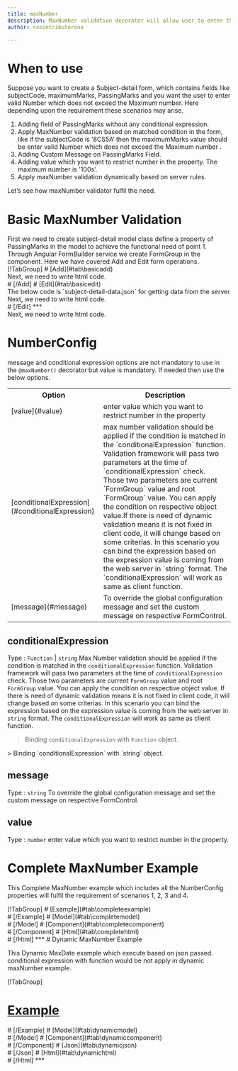 ```yaml
---
title: maxNumber
description: MaxNumber validation decorator will allow user to enter the input upto the maximum number value parameter.
author: rxcontributorone

---
```

# When to use
Suppose you want to create a Subject-detail form, which contains fields like subjectCode, maximumMarks, PassingMarks and you want the user to enter valid  Number which does not exceed the Maximum number. Here depending upon the requirement these scenarios may arise.
<ol>
<li>Adding field of PassingMarks without any conditional expression.</li>
<li>Apply MaxNumber validation based on matched condition in the form, like if the subjectCode is ‘8CS5A’ then the maximumMarks value should be enter valid  Number which does not exceed the Maximum number .</li>
<li>Adding Custom Message on PassingMarks Field.</li>
<li>Adding value which you want to restrict number in the property. The maximum number is '100s'. </li>
<li>Apply maxNumber validation dynamically based on server rules.</li>
</ol>
Let’s see how maxNumber validator fulfil the need.

# Basic MaxNumber Validation

<data-scope scope="['decorator']">
First we need to create subject-detail model class define a property of PassingMarks in the model to achieve the functional need of point 1.
<div component="app-code" key="maxNumber-add-model"></div> 
</data-scope>
Through Angular FormBuilder service we create FormGroup in the component.
Here we have covered Add and Edit form operations. 

<data-scope scope="['decorator']">
<div component="app-tabs" key="basic-operations"></div>
[!TabGroup]
# [Add](#tab\basicadd)
<div component="app-code" key="maxNumber-add-component"></div> 
Next, we need to write html code.
<div component="app-code" key="maxNumber-add-html"></div> 
<div component="app-example-runner" ref-component="app-MaxNumber-add"></div>
# [/Add]
# [Edit](#tab\basicedit)
<div component="app-code" key="maxNumber-edit-component"></div> 
The below code is `subject-detail-data.json` for getting data from the server
<div component="app-code" key="maxNumber-edit-json"></div> 
Next, we need to write html code.
<div component="app-code" key="maxNumber-edit-html"></div> 
<div component="app-example-runner" ref-component="app-MaxNumber-edit"></div>
# [/Edit]
***
</data-scope>

<data-scope scope="['validator','template-driven']">
<div component="app-code" key="maxNumber-add-component"></div> 
Next, we need to write html code.
<div component="app-code" key="maxNumber-add-html"></div> 
<div component="app-example-runner" ref-component="app-MaxNumber-add"></div>
</data-scope>

# NumberConfig 
message and conditional expression options are not mandatory to use in the `@maxNumber()` decorator but value is mandatory. If needed then use the below options.

<table class="table table-bordered table-striped">
<tr><th>Option</th><th>Description</th></tr>
<tr><td><a title="value">[value](#value)</a></td><td>enter value which you want to restrict number in the property</td></tr>
<tr><td><a title="conditionalExpression">[conditionalExpression](#conditionalExpression)</a></td><td>max number validation should be applied if the condition is matched in the `conditionalExpression` function. Validation framework will pass two parameters at the time of `conditionalExpression` check. Those two parameters are current `FormGroup` value and root `FormGroup` value. You can apply the condition on respective object value.If there is need of dynamic validation means it is not fixed in client code, it will change based on some criterias. In this scenario you can bind the expression based on the expression value is coming from the web server in `string` format. The `conditionalExpression` will work as same as client function.</td></tr>
<tr><td><a title="message">[message](#message)</a></td><td>To override the global configuration message and set the custom message on respective FormControl.</td></tr>
</table>

## conditionalExpression 
Type :  `Function`  |  `string` 
Max Number validation should be applied if the condition is matched in the `conditionalExpression` function. Validation framework will pass two parameters at the time of `conditionalExpression` check. Those two parameters are current `FormGroup` value and root `FormGroup` value. You can apply the condition on respective object value.
If there is need of dynamic validation means it is not fixed in client code, it will change based on some criterias. In this scenario you can bind the expression based on the expression value is coming from the web server in `string` format. The `conditionalExpression` will work as same as client function.

> Binding `conditionalExpression` with `Function` object.
<div component="app-code" key="maxNumber-conditionalExpressionExampleFunction-model"></div> 
> Binding `conditionalExpression` with `string` object.
<div component="app-code" key="maxNumber-conditionalExpressionExampleString-model"></div> 

<div component="app-example-runner" ref-component="app-maxNumber-conditionalExpression" title="maxNumber decorators with conditionalExpression" key="conditionalExpression"></div>

## message 
Type :  `string` 
To override the global configuration message and set the custom message on respective FormControl.

<div component="app-code" key="maxNumber-messageExample-model"></div> 
<div component="app-example-runner" ref-component="app-maxNumber-message" title="maxNumber decorators with message" key="message"></div>

## value 
Type :  `number` 
enter value which you want to restrict number in the property.

<div component="app-code" key="maxNumber-valueExample-model"></div> 
<div component="app-example-runner" ref-component="app-maxNumber-value" title="maxNumber decorators with value" key="value"></div>

# Complete MaxNumber Example

This Complete MaxNumber example which includes all the NumberConfig properties will fulfil the requirement of scenarios 1, 2, 3 and 4.

<div component="app-tabs" key="complete"></div>
[!TabGroup]
# [Example](#tab\completeexample)
<div component="app-example-runner" ref-component="app-MaxNumber-complete"></div>
# [/Example]
<data-scope scope="['decorator']">
# [Model](#tab\completemodel)
<div component="app-code" key="maxNumber-complete-model"></div> 
# [/Model]
</data-scope>
# [Component](#tab\completecomponent)
<div component="app-code" key="maxNumber-complete-component"></div> 
# [/Component]
# [Html](#tab\completehtml)
<div component="app-code" key="maxNumber-complete-html"></div> 
# [/Html]
***

<data-scope scope="['decorator','validator']">
# Dynamic MaxNumber Example

This Dynamic MaxDate example which execute based on json passed. conditional expression with function would be not apply in dynamic maxNumber example. 

<div component="app-tabs" key="dynamic"></div>

[!TabGroup]
# [Example](#tab\dynamicexample)
<div component="app-example-runner" ref-component="app-MaxNumber-dynamic"></div>
# [/Example]
<data-scope scope="['decorator']">
# [Model](#tab\dynamicmodel)
<div component="app-code" key="maxNumber-dynamic-model"></div>
# [/Model]
</data-scope>
# [Component](#tab\dynamiccomponent)
<div component="app-code" key="maxNumber-dynamic-component"></div>
# [/Component]
# [Json](#tab\dynamicjson)
<div component="app-code" key="maxNumber-dynamic-json"></div>
# [/Json]
# [Html](#tab\dynamichtml)
<div component="app-code" key="maxNumber-dynamic-html"></div>
# [/Html]
***
</data-scope>
